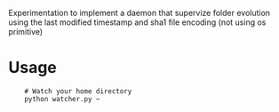 Experimentation to implement a daemon that supervize folder evolution
using the last modified timestamp and sha1 file encoding (not using os primitive)

Usage
=====
        
        # Watch your home directory
        python watcher.py ~
